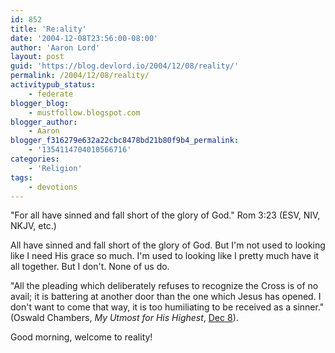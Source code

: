 ```yaml
---
id: 852
title: 'Re:ality'
date: '2004-12-08T23:56:00-08:00'
author: 'Aaron Lord'
layout: post
guid: 'https://blog.devlord.io/2004/12/08/reality/'
permalink: /2004/12/08/reality/
activitypub_status:
    - federate
blogger_blog:
    - mustfollow.blogspot.com
blogger_author:
    - Aaron
blogger_f316279e632a22cbc8478bd21b80f9b4_permalink:
    - '1354114704010566716'
categories:
    - 'Religion'
tags:
    - devotions
---
```


"For all have sinned and fall short of the glory of God." Rom 3:23 (ESV, NIV, NKJV, etc.)

All have sinned and fall short of the glory of God.  But I'm not used to looking like I need His grace so much.  I'm used to looking like I pretty much have it all together.  But I don't.  None of us do.

"All the pleading which deliberately refuses to recognize the Cross is of no avail; it is battering at another door than the one which Jesus has opened.  I don't want to come that way, it is too humiliating to be received as a sinner."  (Oswald Chambers, <i>My Utmost for His Highest</i>, <a href="http://www.gospelcom.net/rbc/utmost/12/08/" target="_blank" rel="noopener">Dec 8</a>).

Good morning, welcome to reality!